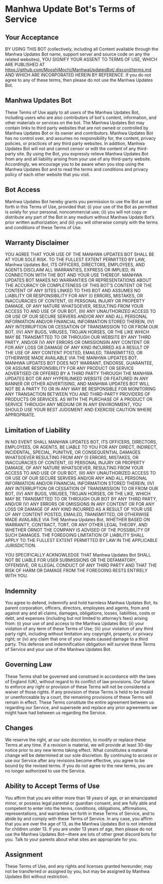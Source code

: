# Manhwa Update Bot's Terms of Service

## Your Acceptance

BY USING THIS BOT (collectively, including all Content available through the Manhwa Updates Bot name, support server
and source code on any the related websites), YOU SIGNIFY YOUR ASSENT TO TERMS OF USE, WHICH ARE PUBLISHED
AT https://github.com/MooshiMochi/ManhwaUpdatesBot/.discord/terms.md AND WHICH ARE INCORPORATED HEREIN BY REFERENCE.
If you do not agree to any of these terms, then please do not use the Manhwa Updates Bot.

## Manhwa Updates Bot

These Terms of Use apply to all users of the Manhwa Updates Bot, including users who are also contributors of bot's
content, information, and other materials or services on the bot. The Manhwa Updates Bot may contain links to third
party websites that are not owned or controlled by Manhwa Updates Bot or its owner and contributors. Manhwa Updates
Bot has no control over, and assumes no responsibility for, the content, privacy policies, or practices of any third
party websites. In addition, Manhwa Updates Bot will not and cannot censor or edit the content of any third-party
site. By using the Bot, you expressly relieve Manhwa Updates Bot from any and all liability arising from your use of
any third-party website. Accordingly, we encourage you to be aware when you stop using the Manhwa Updates Bot and to
read the terms and conditions and privacy policy of each other website that you visit.

## Bot Access

Manhwa Updates Bot hereby grants you permission to use the Bot as set forth in this Terms of Use, provided that: (i)
your use of the Bot as permitted is solely for your personal, noncommercial use; (ii) you will not copy or distribute
any part of the Bot in any medium without Manhwa Update Bot’s prior written authorization; and (iii) you will
otherwise comply with the terms and conditions of these Terms of Use.

## Warranty Disclaimer

YOU AGREE THAT YOUR USE OF THE MANHWA UPDATES BOT SHALL BE AT YOUR SOLE RISK. TO THE FULLEST EXTENT PERMITTED BY LAW,
Manhwa Updates Bot, ITS OFFICERS, DIRECTORS, EMPLOYEES, AND AGENTS DISCLAIM ALL WARRANTIES, EXPRESS OR IMPLIED, IN
CONNECTION WITH THE BOT AND YOUR USE THEREOF. MANHWA UPDATES BOT MAKES NO WARRANTIES OR REPRESENTATIONS ABOUT THE
ACCURACY OR COMPLETENESS OF THIS BOT’S CONTENT OR THE CONTENT OF ANY SITES LINKED TO THIS BOT AND ASSUMES NO
LIABILITY OR RESPONSIBILITY FOR ANY (I) ERRORS, MISTAKES, OR INACCURACIES OF CONTENT, (II) PERSONAL INJURY OR
PROPERTY DAMAGE, OF ANY NATURE WHATSOEVER, RESULTING FROM YOUR ACCESS TO AND USE OF OUR BOT, (III) ANY UNAUTHORIZED
ACCESS TO OR USE OF OUR SECURE SERVERS AND/OR ANY AND ALL PERSONAL INFORMATION AND/OR FINANCIAL INFORMATION STORED
THEREIN, (IV) ANY INTERRUPTION OR CESSATION OF TRANSMISSION TO OR FROM OUR BOT, (IV) ANY BUGS, VIRUSES, TROJAN
HORSES, OR THE LIKE WHICH MAY BE TRANSMITTED TO OR THROUGH OUR WEBSITE BY ANY THIRD PARTY, AND/OR (V) ANY ERRORS OR
OMISSIONSIN ANY CONTENT OR FOR ANY LOSS OR DAMAGE OF ANY KIND INCURRED AS A RESULT OF THE USE OF ANY CONTENT POSTED,
EMAILED, TRANSMITTED, OR OTHERWISE MADE AVAILABLE VIA THE MANHWA UPDATES BOT. MANHWA UPDATES BOT DOES NOT WARRANT,
ENDORSE, GUARANTEE, OR ASSUME RESPONSIBILITY FOR ANY PRODUCT OR SERVICE ADVERTISED OR OFFERED BY A THIRD PARTY
THROUGH THE MANHWA UPDATES BOT OR ANY HYPERLINKED WEBSITE OR FEATURED IN ANY BANNER OR OTHER ADVERTISING, AND MANHWA
UPDATES BOT WILL NOT BE A PARTY TO OR IN ANY WAY BE RESPONSIBLE FOR MONITORING ANY TRANSACTION BETWEEN YOU AND
THIRD-PARTY PROVIDERS OF PRODUCTS OR SERVICES. AS WITH THE PURCHASE OF A PRODUCT OR SERVICE THROUGH ANY MEDIUM OR IN
ANY ENVIRONMENT, YOU SHOULD USE YOUR BEST JUDGMENT AND EXERCISE CAUTION WHERE APPROPRIATE.

## Limitation of Liability

IN NO EVENT SHALL MANHWA UPDATES BOT, ITS OFFICERS, DIRECTORS, EMPLOYEES, OR AGENTS, BE LIABLE TO YOU FOR ANY DIRECT,
INDIRECT, INCIDENTAL, SPECIAL, PUNITIVE, OR CONSEQUENTIAL DAMAGES WHATSOEVER RESULTING FROM ANY (I) ERRORS, MISTAKES,
OR INACCURACIES OF CONTENT, (II) PERSONAL INJURY OR PROPERTY DAMAGE, OF ANY NATURE WHATSOEVER, RESULTING FROM YOUR
ACCESS TO AND USE OF OUR BOT, (III) ANY UNAUTHORIZED ACCESS TO OR USE OF OUR SECURE SERVERS AND/OR ANY AND ALL
PERSONAL INFORMATION AND/OR FINANCIAL INFORMATION STORED THEREIN, (IV) ANY INTERRUPTION OR CESSATION OF TRANSMISSION
TO OR FROM OUR BOT, (IV) ANY BUGS, VIRUSES, TROJAN HORSES, OR THE LIKE, WHICH MAY BE TRANSMITTED TO OR THROUGH OUR
BOT BY ANY THIRD PARTY, AND/OR (V) ANY ERRORS OR OMISSIONS IN ANY CONTENT OR FOR ANY LOSS OR DAMAGE OF ANY KIND
INCURRED AS A RESULT OF YOUR USE OF ANY CONTENT POSTED, EMAILED, TRANSMITTED, OR OTHERWISE MADE AVAILABLE VIA THE
Manhwa Updates Bot, WHETHER BASED ON WARRANTY, CONTRACT, TORT, OR ANY OTHER LEGAL THEORY, AND WHETHER ORNOT THE
COMPANY IS ADVISED OF THE POSSIBILITY OF SUCH DAMAGES. THE FOREGOING LIMITATION OF LIABILITY SHALL APPLY TO THE
FULLEST EXTENT PERMITTED BY LAW IN THE APPLICABLE JURISDICTION.

YOU SPECIFICALLY ACKNOWLEDGE THAT Manhwa Updates Bot SHALL NOT BE LIABLE FOR USER SUBMISSIONS OR THE DEFAMATORY,
OFFENSIVE, OR ILLEGAL CONDUCT OF ANY THIRD PARTY AND THAT THE RISK OF HARM OR DAMAGE FROM THE FOREGOING RESTS
ENTIRELY WITH YOU.

## Indemnity

You agree to defend, indemnify and hold harmless Manhwa Updates Bot, its parent corporation, officers, directors,
employees and agents, from and against any and all claims, damages, obligations, losses, liabilities, costs or debt,
and expenses (including but not limited to attorney’s fees) arising from: (i) your use of and access to the Manhwa
Updates Bot; (ii) your violation of any term of these Terms of Use; (iii) your violation of any third party right,
including without limitation any copyright, property, or privacy right; or (iv) any claim that one of your inputs
caused damage to a third party. This defense and indemnification obligation will survive these Terms of Service and
your use of the Manhwa Updates Bot.

## Governing Law

These Terms shall be governed and construed in accordance with the laws of England (UK), without
regard to its conflict of law provisions.
Our failure to enforce any right or provision of these Terms will not be considered a waiver of those rights. If any
provision of these Terms is held to be invalid or unenforceable by a court, the remaining provisions of these Terms
will remain in effect. These Terms constitute the entire agreement between us regarding our Service, and supersede
and replace any prior agreements we might have had between us regarding the Service.

## Changes

We reserve the right, at our sole discretion, to modify or replace these Terms at any time. If a revision is
material,
we will provide at least 30-day notice prior to any new terms taking effect. What constitutes a material change will
be determined at our sole discretion.
By continuing to access or use our Service after any revisions become effective, you agree to be bound by the revised
terms. If you do not agree to the new terms, you are no longer authorized to use the Service.

## Ability to Accept Terms of Use

You affirm that you are either more than 18 years of age, or an emancipated minor, or possess legal parental or
guardian consent, and are fully able and competent to enter into the terms, conditions, obligations, affirmations,
representations, and warranties set forth in these Terms of Service, and to abide by and comply with these Terms of
Service. In any case, you affirm that you are over the age of 13, as the Manhwa Updates Bot is not intended for
children under 13. If you are under 13 years of age, then please do not use the Manhwa Updates Bot—there are lots
of other great discord bots for you. Talk to your parents about what sites are appropriate for you.

## Assignment

These Terms of Use, and any rights and licenses granted hereunder, may not be transferred or assigned by you, but
may be assigned by Manhwa Updates Bot without restriction.